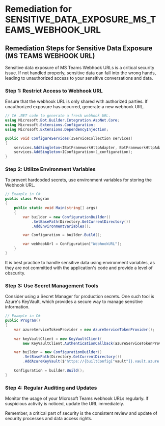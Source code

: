 # Remediation for SENSITIVE_DATA_EXPOSURE_MS_TEAMS_WEBHOOK_URL

## Remediation Steps for Sensitive Data Exposure (MS TEAMS WEBHOOK URL)

Sensitive data exposure of MS Teams Webhook URLs is a critical security issue. If not handled properly, sensitive data can fall into the wrong hands, leading to unauthorized access to your sensitive conversations and data.

### Step 1: Restrict Access to Webhook URL

Ensure that the webhook URL is only shared with authorized parties. If unauthorized exposure has occurred, generate a new webhook URL. 

```csharp
// C# .NET code to generate a fresh webhook URL.
using Microsoft.Bot.Builder.Integration.AspNet.Core;
using Microsoft.Extensions.Configuration;
using Microsoft.Extensions.DependencyInjection;

public void ConfigureServices(IServiceCollection services)
{
    services.AddSingleton<IBotFrameworkHttpAdapter, BotFrameworkHttpAdapter>();
    services.AddSingleton<IConfiguration>(_configuration);
}
```

### Step 2: Utilize Environment Variables

To prevent hardcoded secrets, use environment variables for storing the Webhook URL. 

```csharp
// Example in C#
public class Program
{
    public static void Main(string[] args)
    {
        var builder = new ConfigurationBuilder()
            .SetBasePath(Directory.GetCurrentDirectory())
            .AddEnvironmentVariables();

        var Configuration = builder.Build();

        var webhookUrl = Configuration["WebhookURL"];
    }
}
```

It is best practice to handle sensitive data using environment variables, as they are not committed with the application's code and provide a level of obscurity. 

### Step 3: Use Secret Management Tools

Consider using a Secret Manager for production secrets. One such tool is Azure's KeyVault, which provides a secure way to manage sensitive information.

```csharp
// Example in C#
public Program()
{
    var azureServiceTokenProvider = new AzureServiceTokenProvider();
    
    var keyVaultClient = new KeyVaultClient(
        new KeyVaultClient.AuthenticationCallback(azureServiceTokenProvider.KeyVaultTokenCallback));

    var builder = new ConfigurationBuilder()
        .SetBasePath(Directory.GetCurrentDirectory())
        .AddAzureKeyVault($"https://{builtConfig["vault"]}.vault.azure.net/", keyVaultClient, new DefaultKeyVaultSecretManager());
    
    Configuration = builder.Build();
}
```

### Step 4: Regular Auditing and Updates

Monitor the usage of your Microsoft Teams webhook URLs regularly. If suspicious activity is noticed, update the URL immediately.

Remember, a critical part of security is the consistent review and update of security processes and data access rights.